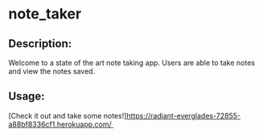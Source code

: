 # note_taker



## Description:
Welcome to a state of the art note taking app. Users are able to take notes and view the notes saved. 

## Usage:
[Check it out and take some notes!]https://radiant-everglades-72855-a88bf8336cf1.herokuapp.com/  
